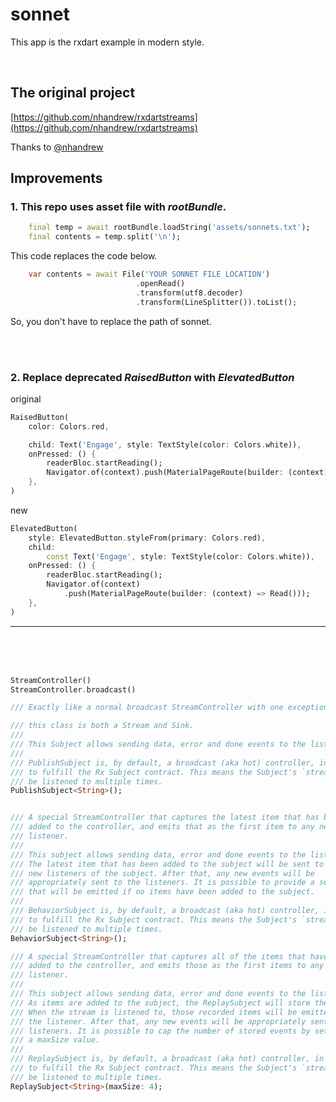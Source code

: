 # sonnet

This app is the rxdart example in modern style.

<br>



## The original project

[https://github.com/nhandrew/rxdartstreams](https://github.com/nhandrew/rxdartstreams)

Thanks to [@nhandrew](https://www.youtube.com/channel/UCSKeK_8IzsqwKQBJuIGJPaA)

## Improvements  

### 1.  This repo uses asset file with *rootBundle*.

```dart
    final temp = await rootBundle.loadString('assets/sonnets.txt');
    final contents = temp.split('\n');
```

This code replaces the code below.

```dart
    var contents = await File('YOUR SONNET FILE LOCATION')
                            .openRead()
                            .transform(utf8.decoder)
                            .transform(LineSplitter()).toList();
```

So, you don't have to replace the path of sonnet.

<br>
<br>

### 2. Replace deprecated *RaisedButton* with *ElevatedButton*

original 
```dart
RaisedButton(
    color: Colors.red,

    child: Text('Engage', style: TextStyle(color: Colors.white)),
    onPressed: () {
        readerBloc.startReading();
        Navigator.of(context).push(MaterialPageRoute(builder: (context) => Read()));
    },
)
```

new
```dart
ElevatedButton(
    style: ElevatedButton.styleFrom(primary: Colors.red),
    child:
        const Text('Engage', style: TextStyle(color: Colors.white)),
    onPressed: () {
        readerBloc.startReading();
        Navigator.of(context)
            .push(MaterialPageRoute(builder: (context) => Read()));
    },
)
```


---
<br><br><br>
```dart
StreamController()
StreamController.broadcast()

/// Exactly like a normal broadcast StreamController with one exception:

/// this class is both a Stream and Sink.
///
/// This Subject allows sending data, error and done events to the listener.
///
/// PublishSubject is, by default, a broadcast (aka hot) controller, in order
/// to fulfill the Rx Subject contract. This means the Subject's `stream` can
/// be listened to multiple times.
PublishSubject<String>();


/// A special StreamController that captures the latest item that has been
/// added to the controller, and emits that as the first item to any new
/// listener.
///
/// This subject allows sending data, error and done events to the listener.
/// The latest item that has been added to the subject will be sent to any
/// new listeners of the subject. After that, any new events will be
/// appropriately sent to the listeners. It is possible to provide a seed value
/// that will be emitted if no items have been added to the subject.
///
/// BehaviorSubject is, by default, a broadcast (aka hot) controller, in order
/// to fulfill the Rx Subject contract. This means the Subject's `stream` can
/// be listened to multiple times.
BehaviorSubject<String>();

/// A special StreamController that captures all of the items that have been
/// added to the controller, and emits those as the first items to any new
/// listener.
///
/// This subject allows sending data, error and done events to the listener.
/// As items are added to the subject, the ReplaySubject will store them.
/// When the stream is listened to, those recorded items will be emitted to
/// the listener. After that, any new events will be appropriately sent to the
/// listeners. It is possible to cap the number of stored events by setting
/// a maxSize value.
///
/// ReplaySubject is, by default, a broadcast (aka hot) controller, in order
/// to fulfill the Rx Subject contract. This means the Subject's `stream` can
/// be listened to multiple times.
ReplaySubject<String>(maxSize: 4);
```
